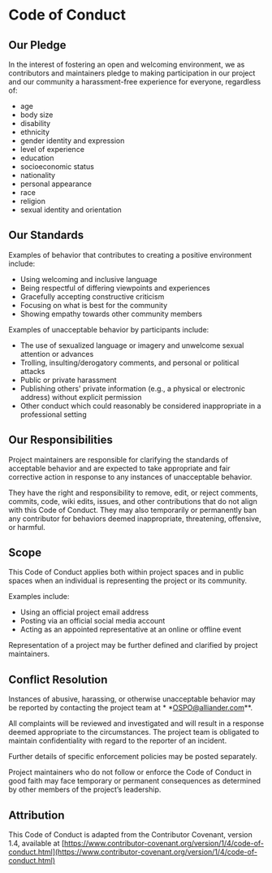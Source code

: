 <!-- SPDX-FileCopyrightText: 2019-2023 Alliander N.V. -->
<!-- SPDX-License-Identifier: MPL-2.0 -->

# Code of Conduct

## Our Pledge

In the interest of fostering an open and welcoming environment, we as contributors and maintainers pledge to making
participation in our project and our community a harassment-free experience for everyone, regardless of:

- age
- body size
- disability
- ethnicity
- gender identity and expression
- level of experience
- education
- socioeconomic status
- nationality
- personal appearance
- race
- religion
- sexual identity and orientation

## Our Standards

Examples of behavior that contributes to creating a positive environment include:

- Using welcoming and inclusive language
- Being respectful of differing viewpoints and experiences
- Gracefully accepting constructive criticism
- Focusing on what is best for the community
- Showing empathy towards other community members

Examples of unacceptable behavior by participants include:

- The use of sexualized language or imagery and unwelcome sexual attention or advances
- Trolling, insulting/derogatory comments, and personal or political attacks
- Public or private harassment
- Publishing others' private information (e.g., a physical or electronic address) without explicit permission
- Other conduct which could reasonably be considered inappropriate in a professional setting

## Our Responsibilities

Project maintainers are responsible for clarifying the standards of acceptable behavior and are expected to take
appropriate and fair corrective action in response to any instances of unacceptable behavior.

They have the right and responsibility to remove, edit, or reject comments, commits, code, wiki edits, issues, and other
contributions that do not align with this Code of Conduct. They may also temporarily or permanently ban any contributor
for behaviors deemed inappropriate, threatening, offensive, or harmful.

## Scope

This Code of Conduct applies both within project spaces and in public spaces when an individual is representing the
project or its community.

Examples include:

- Using an official project email address
- Posting via an official social media account
- Acting as an appointed representative at an online or offline event

Representation of a project may be further defined and clarified by project maintainers.

## Conflict Resolution

Instances of abusive, harassing, or otherwise unacceptable behavior may be reported by contacting the project team at *
*[OSPO@alliander.com](mailto:OSPO@alliander.com)**.

All complaints will be reviewed and investigated and will result in a response deemed appropriate to the circumstances.
The project team is obligated to maintain confidentiality with regard to the reporter of an incident.

Further details of specific enforcement policies may be posted separately.

Project maintainers who do not follow or enforce the Code of Conduct in good faith may face temporary or permanent
consequences as determined by other members of the project’s leadership.

## Attribution

This Code of Conduct is adapted from the Contributor Covenant, version 1.4, available at
[https://www.contributor-covenant.org/version/1/4/code-of-conduct.html](https://www.contributor-covenant.org/version/1/4/code-of-conduct.html)
